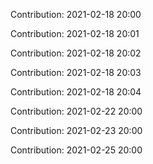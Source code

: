 Contribution: 2021-02-18 20:00

Contribution: 2021-02-18 20:01

Contribution: 2021-02-18 20:02

Contribution: 2021-02-18 20:03

Contribution: 2021-02-18 20:04

Contribution: 2021-02-22 20:00

Contribution: 2021-02-23 20:00

Contribution: 2021-02-25 20:00

